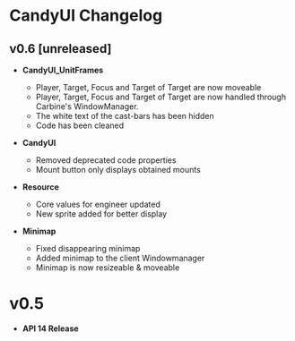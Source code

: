 # CandyUI Changelog

## v0.6 [unreleased]

- **CandyUI_UnitFrames**
  - Player, Target, Focus and Target of Target are now moveable
  - Player, Target, Focus and Target of Target are now handled through Carbine's WindowManager.
  - The white text of the cast-bars has been hidden
  - Code has been cleaned
  
- **CandyUI**
	- Removed deprecated code properties
  - Mount button only displays obtained mounts
	
- **Resource**
  - Core values for engineer updated
  - New sprite added for better display
  
- **Minimap**
  - Fixed disappearing minimap
  - Added minimap to the client Windowmanager
  - Minimap is now resizeable & moveable
  
# v0.5

- **API 14 Release**